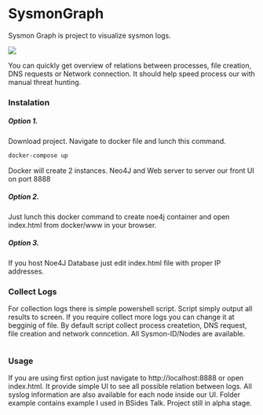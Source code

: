 # SysmonGraph

Sysmon Graph is project to visualize sysmon logs.

![](https://github.com/[username]/[reponame]/blob/[branch]/image.jpg?raw=true)

You can quickly get overview of relations between processes, file creation, DNS requests or Network connection. 
It should help speed process our with manual threat hunting. 

### Instalation

##### Option 1.

Download project. Navigate to docker file and lunch this command. 

```bash
docker-compose up
```

Docker will create 2 instances. Neo4J and Web server to server our front UI on port 8888

##### Option 2.

Just lunch this docker command to create noe4j container and open index.html from docker/www in your browser. 

##### Option 3.

If you host Noe4J Database just edit index.html file with proper IP addresses.  


### Collect Logs

For collection logs there is simple powershell script. Script simply output all results to screen. If you require collect more logs you can change it at begginig of file. By default script collect process createtion, DNS request, file creation and network conncetion. All Sysmon-ID/Nodes are available.

```powershell

```

### Usage

If you are using first option just navigate to http://localhost:8888 or open index.html. It provide simple UI to see all possible relation between logs. All syslog information are also available for each node
inside our UI. Folder example contains example I used in BSides Talk. Project still in alpha stage. 


